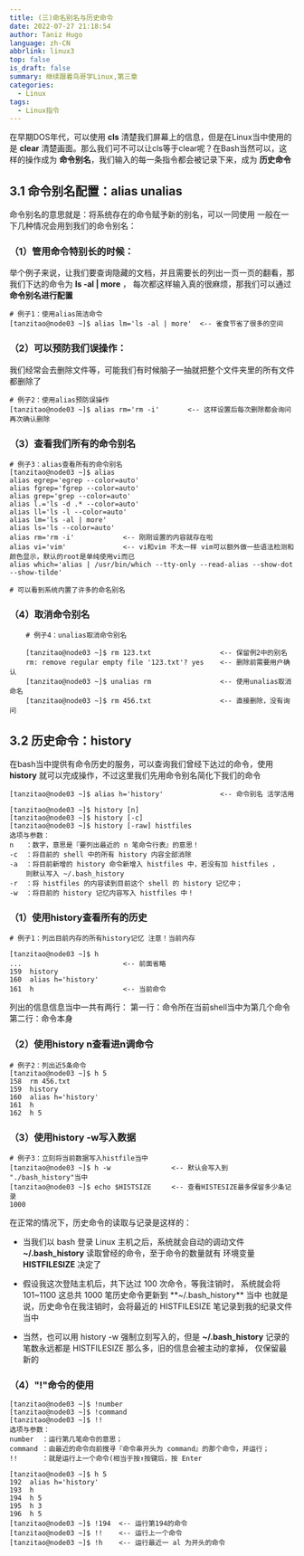 ```yaml
---
title: (三)命名别名与历史命令
date: 2022-07-27 21:18:54
author: Taniz Hugo
language: zh-CN
abbrlink: linux3
top: false
is_draft: false
summary: 继续跟着鸟哥学Linux,第三章
categories: 
  - Linux
tags:
  - Linux指令
---
```




在早期DOS年代，可以使用 **cls** 清楚我们屏幕上的信息，但是在Linux当中使用的是 **clear** 清楚画面。那么我们可不可以让cls等于clear呢？在Bash当然可以，这样的操作成为 **命令别名**，我们输入的每一条指令都会被记录下来，成为 **历史命令** 

## 3.1 命令别名配置：alias unalias

命令别名的意思就是：将系统存在的命令赋予新的别名，可以一同使用
一般在一下几种情况会用到我们的命令别名：

### （1）管用命令特别长的时候：

举个例子来说，让我们要查询隐藏的文档，并且需要长的列出一页一页的翻看，那我们下达的命令为 **ls -al | more** ， 每次都这样输入真的很麻烦，那我们可以通过 **命令别名进行配置**

    # 例子1：使用alias简洁命令
    [tanzitao@node03 ~]$ alias lm='ls -al | more'  <-- 雀食节省了很多的空间


### （2）可以预防我们误操作：

我们经常会去删除文件等，可能我们有时候脑子一抽就把整个文件夹里的所有文件都删除了

    # 例子2：使用alias预防误操作
    [tanzitao@node03 ~]$ alias rm='rm -i'       <-- 这样设置后每次删除都会询问再次确认删除

### （3）查看我们所有的命令别名

    # 例子3：alias查看所有的命令别名
    [tanzitao@node03 ~]$ alias
    alias egrep='egrep --color=auto'
    alias fgrep='fgrep --color=auto'
    alias grep='grep --color=auto'
    alias l.='ls -d .* --color=auto'
    alias ll='ls -l --color=auto'
    alias lm='ls -al | more'
    alias ls='ls --color=auto'
    alias rm='rm -i'            <-- 刚刚设置的内容就存在啦
    alias vi='vim'              <-- vi和vim 不太一样 vim可以额外做一些语法检测和颜色显示，默认的root是单纯使用vi而已
    alias which='alias | /usr/bin/which --tty-only --read-alias --show-dot --show-tilde'
    
    # 可以看到系统内置了许多的命名别名

### （4）取消命令别名

        # 例子4：unalias取消命令别名
    
        [tanzitao@node03 ~]$ rm 123.txt                 <-- 保留例2中的别名
        rm: remove regular empty file '123.txt'? yes    <-- 删除前需要用户确认
        [tanzitao@node03 ~]$ unalias rm                 <-- 使用unalias取消命名
        [tanzitao@node03 ~]$ rm 456.txt                 <-- 直接删除，没有询问


## 3.2 历史命令：history

在bash当中提供有命令历史的服务，可以查询我们曾经下达过的命令，使用 **history** 就可以完成操作，不过这里我们先用命令别名简化下我们的命令

    [tanzitao@node03 ~]$ alias h='history'              <-- 命令别名 活学活用
    
    [tanzitao@node03 ~]$ history [n]
    [tanzitao@node03 ~]$ history [-c]
    [tanzitao@node03 ~]$ history [-raw] histfiles
    选项与参数：
    n   ：数字，意思是『要列出最近的 n 笔命令行表』的意思！
    -c  ：将目前的 shell 中的所有 history 内容全部消除
    -a  ：将目前新增的 history 命令新增入 histfiles 中，若没有加 histfiles ，
        则默认写入 ~/.bash_history
    -r  ：将 histfiles 的内容读到目前这个 shell 的 history 记忆中；
    -w  ：将目前的 history 记忆内容写入 histfiles 中！

### （1）使用history查看所有的历史

    # 例子1：列出目前内存的所有history记忆 注意！当前内存
    
    [tanzitao@node03 ~]$ h
    ...                         <-- 前面省略
    159  history
    160  alias h='history'
    161  h                      <-- 当前命令

列出的信息信息当中一共有两行：
第一行：命令所在当前shell当中为第几个命令
第二行：命令本身

### （2）使用history n查看进n调命令

    # 例子2：列出近5条命令
    [tanzitao@node03 ~]$ h 5
    158  rm 456.txt
    159  history
    160  alias h='history'
    161  h
    162  h 5

### （3）使用history -w写入数据

    # 例子3：立刻将当前数据写入histfile当中
    [tanzitao@node03 ~]$ h -w               <-- 默认会写入到 "./bash_history"当中
    [tanzitao@node03 ~]$ echo $HISTSIZE     <-- 查看HISTESIZE最多保留多少条记录
    1000


在正常的情况下，历史命令的读取与记录是这样的：


* 当我们以 bash 登录 Linux 主机之后，系统就会自动的调动文件 **~/.bash_history** 读取曾经的命令，至于命令的数量就有 环境变量 **HISTFILESIZE** 决定了

* 假设我这次登陆主机后，共下达过 100 次命令，等我注销时， 系统就会将 101~1100 这总共 1000 笔历史命令更新到 **~/.bash_history** 当中 也就是说，历史命令在我注销时，会将最近的 HISTFILESIZE 笔记录到我的纪录文件当中

* 当然，也可以用 history -w 强制立刻写入的，但是 **~/.bash_history** 记录的笔数永远都是 HISTFILESIZE 那么多，旧的信息会被主动的拿掉， 仅保留最新的


### （4）"!"命令的使用

    [tanzitao@node03 ~]$ !number
    [tanzitao@node03 ~]$ !command
    [tanzitao@node03 ~]$ !!
    选项与参数：
    number  ：运行第几笔命令的意思；
    command ：由最近的命令向前搜寻『命令串开头为 command』的那个命令，并运行；
    !!      ：就是运行上一个命令(相当于按↑按键后，按 Enter
    
    [tanzitao@node03 ~]$ h 5
    192  alias h='history'
    193  h
    194  h 5
    195  h 3
    196  h 5
    [tanzitao@node03 ~]$ !194  <-- 运行第194的命令
    [tanzitao@node03 ~]$ !!    <-- 运行上一个命令
    [tanzitao@node03 ~]$ !h    <-- 运行最近一 al 为开头的命令